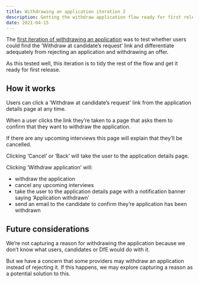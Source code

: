 ```yaml
---
title: Withdrawing an application iteration 2
description: Getting the withdraw application flow ready for first release
date: 2021-04-15
---
```


The [first iteration of withdrawing an application](/manage-teacher-training-applications/withdrawing-an-application) was to test whether users could find the ‘Withdraw at candidate’s request’ link and differentiate adequately from rejecting an application and withdrawing an offer.

As this tested well, this iteration is to tidy the rest of the flow and get it ready for first release.

## How it works

Users can click a ‘Withdraw at candidate’s request’ link from the application details page at any time.

When a user clicks the link they’re taken to a page that asks them to confirm that they want to withdraw the application.

If there are any upcoming interviews this page will explain that they’ll be cancelled.

Clicking ‘Cancel’ or ‘Back’ will take the user to the application details page.

Clicking ‘Withdraw application’ will:

- withdraw the application
- cancel any upcoming interviews
- take the user to the application details page with a notification banner saying ‘Application withdrawn’
- send an email to the candidate to confirm they’re application has been withdrawn

## Future considerations

We’re not capturing a reason for withdrawing the application because we don’t know what users, candidates or DfE would do with it.

But we have a concern that some providers may withdraw an application instead of rejecting it. If this happens, we may explore capturing a reason as a potential solution to this.
